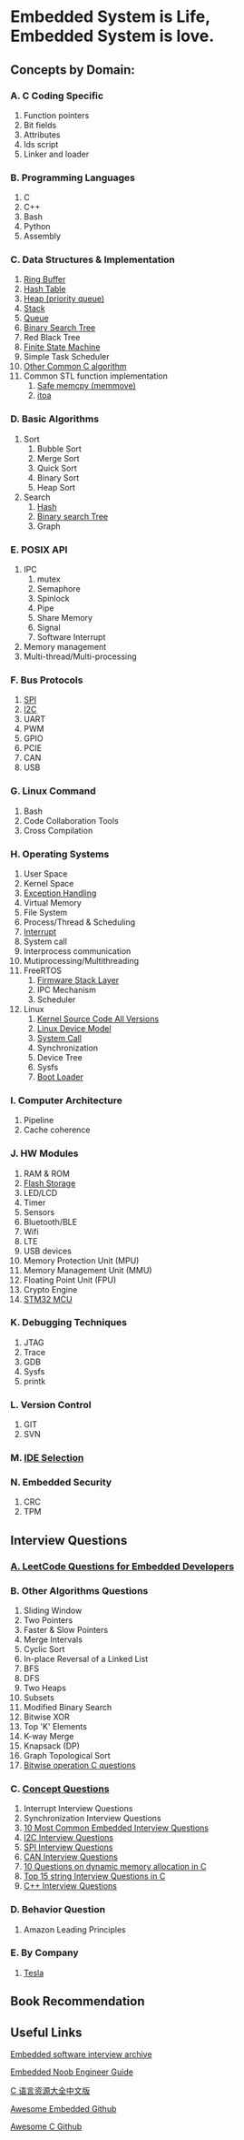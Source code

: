 # Embedded System is Life, Embedded System is love.


## Concepts by Domain:

### A. C Coding Specific
1.  Function pointers
2.  Bit fields
3.  Attributes
4.  lds script
5.  Linker and loader 

### B. Programming Languages
1. C
2. C++
3. Bash
4. Python
5. Assembly

### C. Data Structures & Implementation
1. [Ring Buffer](./Data_Struct_Implementation/circularRingBuffer/README.md)
2. [Hash Table](./Data_Struct_Implementation/hashTable/README.md)
3. [Heap (priority queue)](./Data_Struct_Implementation/binaryHeap/README.md)
4. [Stack](./Data_Struct_Implementation/stack/README.md)
5. [Queue](./Data_Struct_Implementation/queue/README.md)
6. [Binary Search Tree](Data_Struct_Implementation/BST/README.md)
7. Red Black Tree
8. [Finite State Machine](Data_Struct_Implementation/stateMachine/README.md)
9. Simple Task Scheduler
10. [Other Common C algorithm](https://github.com/fragglet/c-algorithms)
11. Common STL function implementation
    1. [Safe memcpy (memmove)](Data_Struct_Implementation/memcpy_memmove/README.md)
    2. [itoa](Data_Struct_Implementation/atoi_itoa/README.md)

### D. Basic Algorithms
1. Sort
   1.  Bubble Sort
   2.  Merge Sort
   3.  Quick Sort
   4.  Binary Sort
   5.  Heap Sort
2.  Search
    1.  [Hash](Data_Struct_Implementation/hashTable/README.md)
    2.  [Binary search Tree](Data_Struct_Implementation/BST/README.md)
    3.  Graph

### E. POSIX API 
1.  IPC 
    1.  mutex 
    2.  Semaphore
    3.  Spinlock 
    4.  Pipe
    5.  Share Memory
    6.  Signal
    7.  Software Interrupt
2. Memory management
3. Multi-thread/Multi-processing

### F. Bus Protocols
1.  [SPI](./Bus_Protocol/spi.md)
2.  [I2C](./Bus_Protocol/i2c.md)
3.  UART
4.  PWM
5.  GPIO
6.  PCIE
7.  CAN
8.  USB

### G. Linux Command 
1.  Bash
2.  Code Collaboration Tools
3.  Cross Compilation

### H. Operating Systems
1.  User Space
2.  Kernel Space
3.  [Exception Handling](Operating_System/Exception_ARM64.md)
4.  Virtual Memory
5.  File System
6.  Process/Thread & Scheduling
7.  [Interrupt](./Operating_System/Interrupt.md)
8.  System call
9.  Interprocess communication
10. Mutiprocessing/Multithreading
11. FreeRTOS
    1.  [Firmware Stack Layer](Operating_System/freertos/firmware_stack.md)
    2.  IPC Mechanism
    3.  Scheduler
12. Linux
    1.  [Kernel Source Code All Versions](https://elixir.bootlin.com/linux/v4.9.242/source)
    2.  [Linux Device Model](./Operating_System/Linux/Linux_device_model.md)
    3.  [System Call](Operating_System/Linux/syscall.md)
    4.  Synchronization
    5.  Device Tree
    6.  Sysfs
    7.  [Boot Loader](Operating_System/Linux/boot_loader.md)

### I. Computer Architecture
1.  Pipeline
2.  Cache coherence

### J. HW Modules
1.  RAM & ROM
2.  [Flash Storage](./HW_Module/Flash_Storage.md)
3.  LED/LCD
4.  Timer
5.  Sensors
6.  Bluetooth/BLE
7.  Wifi
8.  LTE
9.  USB devices
10. Memory Protection Unit (MPU)
11. Memory Management Unit (MMU)
12. Floating Point Unit (FPU)
13. Crypto Engine
14. [STM32 MCU](http://www.emcu.it/STM32.html)

### K. Debugging Techniques
1.  JTAG
2.  Trace
3.  GDB
4.  Sysfs
5.  printk

### L. Version Control
1.  GIT
2.  SVN

### M. [IDE Selection](IDE_Selection/IDE.md)

### N. Embedded Security
1.  CRC
2.  TPM

## Interview Questions


### [A.  LeetCode Questions for Embedded Developers](Interview/Algorithm/LeetCode_for_Embedded_Developer.md)

### B.  Other Algorithms Questions
1.  Sliding Window
2.  Two Pointers
3.  Faster & Slow Pointers
4.  Merge Intervals
5.  Cyclic Sort
6.  In-place Reversal of a Linked List
7.  BFS
8.  DFS
9.  Two Heaps
10. Subsets
11. Modified Binary Search
12. Bitwise XOR
13. Top 'K' Elements
14. K-way Merge
15. Knapsack (DP)
16. Graph Topological Sort
17. [Bitwise operation C questions](https://aticleworld.com/interview-questions-on-bitwise-operators-in-c/)


### C.  [Concept Questions](Interview/Concept/Concept_questions.md)
1. Interrupt Interview Questions
2. Synchronization Interview Questions
3. [10 Most Common Embedded Interview Questions](Interview/Concept/Common_embedded_interview.md)
4. [I2C Interview Questions](Interview/Concept/I2C_interview_questions.md)
5. [SPI Interview Questions](Interview/Concept/SPI_interview_questions.md)
6. [CAN Interview Questions](Interview/Concept/CAN_interview_questions.md)
7. [10 Questions on dynamic memory allocation in C](https://aticleworld.com/10-interview-question-on-dynamic-memory-allocation/)
8. [Top 15 string Interview Questions in C](https://aticleworld.com/string-interview-questions-in-c/)
9. [C++ Interview Questions](https://aticleworld.com/cpp-interview-questions/)


### D.  Behavior Question
1.  Amazon Leading Principles

### E. By Company
1.  [Tesla](Interview/Company/tesla.md)

## Book Recommendation

## Useful Links
[Embedded software interview archive](https://docs.google.com/document/d/1uW030FMfBxKLxXz-eIwyzlMJdERN5DMEwtUnJMYsF-g/edit)

[Embedded Noob Engineer Guide](https://drive.google.com/file/d/0B8K8lEdVL_HUZHgwd0t5Zmc1d3c/view?usp=sharing)

[C 语言资源大全中文版](https://github.com/jobbole/awesome-c-cn#build-systems)

[Awesome Embedded Github](https://github.com/embedded-boston/awesome-embedded-systems)

[Awesome C Github](https://github.com/kozross/awesome-c)

